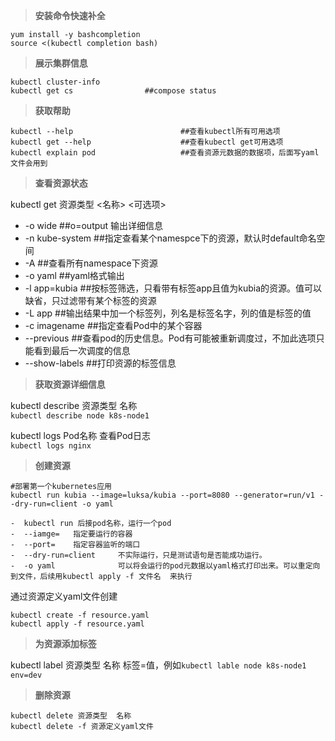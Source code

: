 >**安装命令快速补全**
```shell
yum install -y bashcompletion
source <(kubectl completion bash)
```
>**展示集群信息**
```shell
kubectl cluster-info
kubectl get cs                ##compose status
```



>**获取帮助**
```shell
kubectl --help                        ##查看kubectl所有可用选项
kubectl get --help                    ##查看kubectl get可用选项
kubectl explain pod                   ##查看资源元数据的数据项，后面写yaml文件会用到
```

>**查看资源状态**

kubectl get 资源类型 <名称> <可选项>
- -o wide             ##o=output  输出详细信息
- -n kube-system      ##指定查看某个namespce下的资源，默认时default命名空间
- -A                  ##查看所有namespace下资源
- -o yaml             ##yaml格式输出
- -l app=kubia        ##按标签筛选，只看带有标签app且值为kubia的资源。值可以缺省，只过滤带有某个标签的资源
- -L app              ##输出结果中加一个标签列，列名是标签名字，列的值是标签的值
- -c imagename        ##指定查看Pod中的某个容器
- --previous          ##查看pod的历史信息。Pod有可能被重新调度过，不加此选项只能看到最后一次调度的信息
- --show-labels       ##打印资源的标签信息
>**获取资源详细信息**

kubectl describe 资源类型 名称 <br>
`kubectl describe node k8s-node1`

kubectl logs Pod名称  查看Pod日志<br>
`kubectl logs nginx`


>**创建资源**
```shell
#部署第一个kubernetes应用
kubectl run kubia --image=luksa/kubia --port=8080 --generator=run/v1 --dry-run=client -o yaml

-  kubectl run 后接pod名称，运行一个pod
-  --iamge=   指定要运行的容器
-  --port=    指定容器监听的端口
-  --dry-run=client     不实际运行，只是测试语句是否能成功运行。
-  -o yaml              可以将会运行的pod元数据以yaml格式打印出来。可以重定向到文件，后续用kubectl apply -f 文件名  来执行
```
通过资源定义yaml文件创建
```shell
kubectl create -f resource.yaml
kubectl apply -f resource.yaml
```
>**为资源添加标签**

kubectl label 资源类型 名称 标签=值，例如`kubectl lable node k8s-node1 env=dev`

>**删除资源**
```shell
kubectl delete 资源类型  名称
kubectl delete -f 资源定义yaml文件
```
